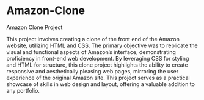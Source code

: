 # Amazon-Clone
Amazon Clone Project

This project involves creating a clone of the front end of the Amazon website, utilizing HTML and CSS. The primary objective was to replicate the visual and functional aspects of Amazon’s interface, demonstrating proficiency in front-end web development. By leveraging CSS for styling and HTML for structure, this clone project highlights the ability to create responsive and aesthetically pleasing web pages, mirroring the user experience of the original Amazon site. This project serves as a practical showcase of skills in web design and layout, offering a valuable addition to any portfolio.